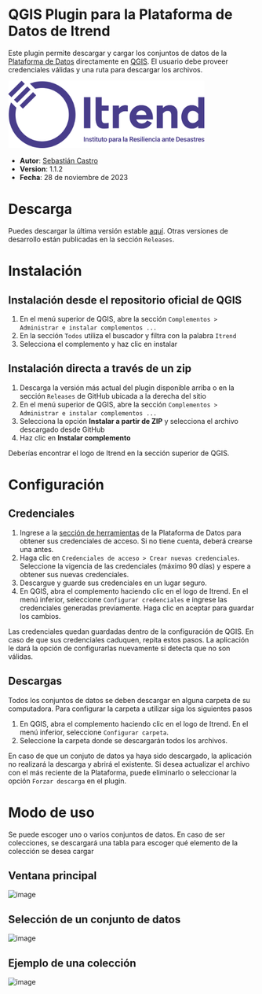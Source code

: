 # QGIS Plugin para la Plataforma de Datos de Itrend

Este plugin permite descargar y cargar los conjuntos de datos de la [Plataforma de Datos](https://www.plataformadedatos.cl) directamente en [QGIS](https://www.qgis.org). El usuario debe proveer credenciales válidas y una ruta para descargar los archivos.

<img src="logo.svg" width="400px" height="auto">

- **Autor**: [Sebastián Castro](https://github.com/sebacastroh)
- **Version**: 1.1.2
- **Fecha**: 28 de noviembre de 2023

# Descarga

Puedes descargar la última versión estable [aquí](https://plugins.qgis.org/plugins/pdd-qgis-plugin/version/1.1.2/download/). Otras versiones de desarrollo están publicadas en la sección ```Releases```.

# Instalación

## Instalación desde el repositorio oficial de QGIS

1. En el menú superior de QGIS, abre la sección ```Complementos > Administrar e instalar complementos ...```
2. En la sección ```Todos``` utiliza el buscador y filtra con la palabra ```Itrend```
3. Selecciona el complemento y haz clic en instalar

## Instalación directa a través de un zip

1. Descarga la versión más actual del plugin disponible arriba o en la sección ```Releases``` de GitHub ubicada a la derecha del sitio
2. En el menú superior de QGIS, abre la sección ```Complementos > Administrar e instalar complementos ...```
3. Selecciona la opción **Instalar a partir de ZIP** y selecciona el archivo descargado desde GitHub
4. Haz clic en **Instalar complemento**

Deberías encontrar el logo de Itrend en la sección superior de QGIS.

# Configuración

## Credenciales

1. Ingrese a la [sección de herramientas](https://www.plataformadedatos.cl/tools) de la Plataforma de Datos para obtener sus credenciales de acceso. Si no tiene cuenta, deberá crearse una antes.
2. Haga clic en ```Credenciales de acceso > Crear nuevas credenciales```. Seleccione la vigencia de las credenciales (máximo 90 días) y espere a obtener sus nuevas credenciales.
3. Descargue y guarde sus credenciales en un lugar seguro.
4. En QGIS, abra el complemento haciendo clic en el logo de Itrend. En el menú inferior, seleccione ```Configurar credenciales``` e ingrese las credenciales generadas previamente. Haga clic en aceptar para guardar los cambios.

Las credenciales quedan guardadas dentro de la configuración de QGIS. En caso de que sus credenciales caduquen, repita estos pasos. La aplicación le dará la opción de configurarlas nuevamente si detecta que no son válidas.

## Descargas

Todos los conjuntos de datos se deben descargar en alguna carpeta de su computadora. Para configurar la carpeta a utilizar siga los siguientes pasos

1. En QGIS, abra el complemento haciendo clic en el logo de Itrend. En el menú inferior, seleccione ```Configurar carpeta```.
2. Seleccione la carpeta donde se descargarán todos los archivos.

En caso de que un conjuto de datos ya haya sido descargado, la aplicación no realizará la descarga y abrirá el existente. Si desea actualizar el archivo con el más reciente de la Plataforma, puede eliminarlo o seleccionar la opción ```Forzar descarga``` en el plugin.

# Modo de uso

Se puede escoger uno o varios conjuntos de datos. En caso de ser colecciones, se descargará una tabla para escoger qué elemento de la colección se desea cargar

## Ventana principal
![image](https://user-images.githubusercontent.com/82397256/202242586-1becd118-e82d-4415-aeeb-bbb62fcdbbb7.png)

## Selección de un conjunto de datos
![image](https://user-images.githubusercontent.com/82397256/202243129-89ccd9e7-05df-41ef-8a65-735a72407e21.png)

## Ejemplo de una colección
![image](https://user-images.githubusercontent.com/82397256/202243341-e5f3ed96-bfc6-4b8e-83aa-6b15e024a422.png)
